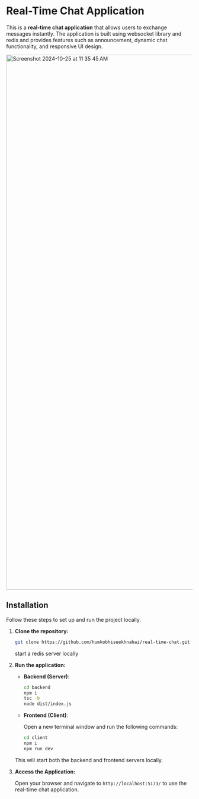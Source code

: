 # Real-Time Chat Application

This is a **real-time chat application** that allows users to exchange messages instantly. The application is built using websocket library and redis and provides features such as announcement, dynamic chat functionality, and responsive UI design.

<img width="1440" alt="Screenshot 2024-10-25 at 11 35 45 AM" src="https://github.com/user-attachments/assets/c9302352-2748-4f3c-837a-dd443ee2d9b2">


## Installation

Follow these steps to set up and run the project locally.

1. **Clone the repository:**

   ```bash
   git clone https://github.com/humkobhiseekhnahai/real-time-chat.git
   ```
   start a redis server locally

4. **Run the application:**

   - **Backend (Server)**:

     ```bash
     cd backend
     npm i
     tsc -b
     node dist/index.js
     ```

   - **Frontend (Client)**:

     Open a new terminal window and run the following commands:

     ```bash
     cd client
     npm i
     npm run dev
     ```

   This will start both the backend and frontend servers locally.

5. **Access the Application:**

   Open your browser and navigate to `http://localhost:5173/` to use the real-time chat application.

